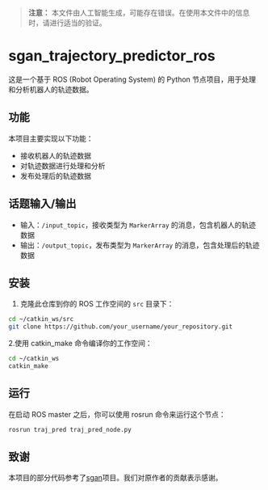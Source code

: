> **注意：** 本文件由人工智能生成，可能存在错误。在使用本文件中的信息时，请进行适当的验证。

# sgan_trajectory_predictor_ros

这是一个基于 ROS (Robot Operating System) 的 Python 节点项目，用于处理和分析机器人的轨迹数据。

## 功能

本项目主要实现以下功能：

- 接收机器人的轨迹数据
- 对轨迹数据进行处理和分析
- 发布处理后的轨迹数据

## 话题输入/输出

- 输入：`/input_topic`，接收类型为 `MarkerArray` 的消息，包含机器人的轨迹数据
- 输出：`/output_topic`，发布类型为 `MarkerArray` 的消息，包含处理后的轨迹数据

## 安装

1. 克隆此仓库到你的 ROS 工作空间的 `src` 目录下：

```bash
cd ~/catkin_ws/src
git clone https://github.com/your_username/your_repository.git
```

2.使用 catkin_make 命令编译你的工作空间：
```bash
cd ~/catkin_ws
catkin_make
```

## 运行
在启动 ROS master 之后，你可以使用 rosrun 命令来运行这个节点：
```bash
rosrun traj_pred traj_pred_node.py
```

## 致谢
本项目的部分代码参考了[sgan](https://github.com/agrimgupta92/sgan)项目。我们对原作者的贡献表示感谢。

